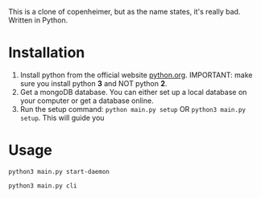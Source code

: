 This is a clone of copenheimer, but as the name states, it's really bad. Written in Python.

# Installation

1. Install python from the official website [python.org](https://www.python.org/). IMPORTANT: make sure you install python **3** and NOT python **2**.
2. Get a mongoDB database. You can either set up a local database on your computer or get a database online.
3. Run the setup command: ``python main.py setup`` OR ``python3 main.py setup``. This will guide you 


# Usage
`python3 main.py start-daemon`

`python3 main.py cli`